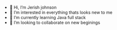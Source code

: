 - 👋 Hi, I’m Jerish johnson
- 👀 I’m interested in everything thats looks new to me
- 🌱 I’m currently learning  Java full stack
- 💞️ I’m looking to collaborate on new beginings

<!---
jeripro304/jeripro304 is a ✨ special ✨ repository because its `README.md` (this file) appears on your GitHub profile.
You can click the Preview link to take a look at your changes.
--->
